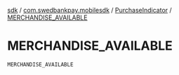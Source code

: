 [sdk](../../index.md) / [com.swedbankpay.mobilesdk](../index.md) / [PurchaseIndicator](index.md) / [MERCHANDISE_AVAILABLE](./-m-e-r-c-h-a-n-d-i-s-e_-a-v-a-i-l-a-b-l-e.md)

# MERCHANDISE_AVAILABLE

`MERCHANDISE_AVAILABLE`